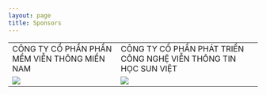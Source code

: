 ```yaml
---
layout: page
title: Sponsors
---
```


<table class="sponsors" border="0" cellpadding="0" cellspacing="0">
    <tr>
        <td>
            CÔNG TY CỔ PHẦN PHẦN MỀM VIỄN THÔNG MIỀN NAM
        </td>
        <td>
            CÔNG TY CỔ PHẦN PHÁT TRIỂN CÔNG NGHỆ VIỄN THÔNG TIN HỌC SUN VIỆT
        </td>
    </tr>
    <tr>
        <td>
            <a href="https://southtelecom.vn/" target="_blank"><img src="https://southtelecom.vn/wp-content/uploads/2013/06/logo.png"></a>
        </td>
        <td>
            <a href="http://svtech.com.vn/" target="_blank"><img src="http://www.svtech.com.vn/data/image/Hinhtrinh/SEO/SVtech_logo_tagline-01.jpg"></a>
        </td>
    </tr>
</table>